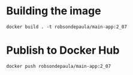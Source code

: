 # Building the image
```
docker build . -t robsondepaula/main-app:2_07
```
# Publish to Docker Hub
```
docker push robsondepaula/main-app:2_07
```

